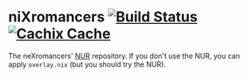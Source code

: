 # niXromancers [![Build Status][build-status-shield]][build-status] [![Cachix Cache][cachix-cache-shield]][cachix-cache]

[build-status]: https://travis-ci.org/neXromancers/nixromancers
[build-status-shield]: https://travis-ci.org/neXromancers/nixromancers.svg?branch=master
[cachix-cache]: https://nexromancers.cachix.org
[cachix-cache-shield]: https://img.shields.io/badge/cachix-nexromancers-blue.svg

The neXromancers' [NUR][nur] repository. If you
don't use the NUR, you can apply `overlay.nix` (but you should try the NUR).

[nur]: https://github.com/nix-community/NUR
